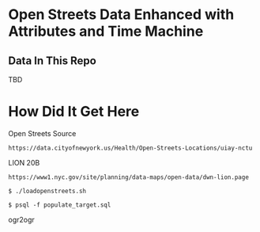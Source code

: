 # Open Streets Data Enhanced with Attributes and Time Machine


## Data In This Repo

TBD



# How Did It Get Here

Open Streets Source

    https://data.cityofnewyork.us/Health/Open-Streets-Locations/uiay-nctu 

LION 20B
    
    https://www1.nyc.gov/site/planning/data-maps/open-data/dwn-lion.page


```shell
$ ./loadopenstreets.sh
```

```
$ psql -f populate_target.sql
```

ogr2ogr 